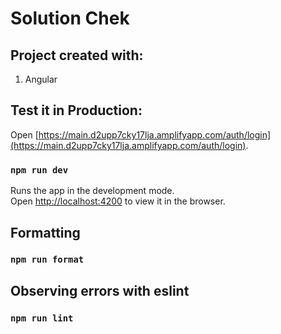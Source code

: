 # Solution  Chek

## Project created with:

1. Angular

## Test it in Production:

Open [https://main.d2upp7cky17lja.amplifyapp.com/auth/login](https://main.d2upp7cky17lja.amplifyapp.com/auth/login).

### `npm run dev`

Runs the app in the development mode.\
Open [http://localhost:4200](http://localhost:4200) to view it in the browser.

## Formatting

### `npm run format`

## Observing errors with eslint

### `npm run lint`